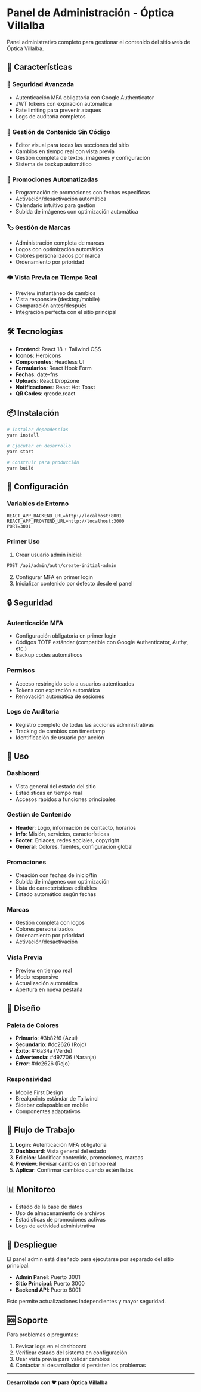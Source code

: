 # Panel de Administración - Óptica Villalba

Panel administrativo completo para gestionar el contenido del sitio web de Óptica Villalba.

## 🚀 Características

### 🔐 Seguridad Avanzada
- Autenticación MFA obligatoria con Google Authenticator
- JWT tokens con expiración automática
- Rate limiting para prevenir ataques
- Logs de auditoría completos

### 📝 Gestión de Contenido Sin Código
- Editor visual para todas las secciones del sitio
- Cambios en tiempo real con vista previa
- Gestión completa de textos, imágenes y configuración
- Sistema de backup automático

### 📅 Promociones Automatizadas
- Programación de promociones con fechas específicas
- Activación/desactivación automática
- Calendario intuitivo para gestión
- Subida de imágenes con optimización automática

### 🏷️ Gestión de Marcas
- Administración completa de marcas
- Logos con optimización automática
- Colores personalizados por marca
- Ordenamiento por prioridad

### 👁️ Vista Previa en Tiempo Real
- Preview instantáneo de cambios
- Vista responsive (desktop/mobile)
- Comparación antes/después
- Integración perfecta con el sitio principal

## 🛠️ Tecnologías

- **Frontend**: React 18 + Tailwind CSS
- **Iconos**: Heroicons
- **Componentes**: Headless UI
- **Formularios**: React Hook Form
- **Fechas**: date-fns
- **Uploads**: React Dropzone
- **Notificaciones**: React Hot Toast
- **QR Codes**: qrcode.react

## 📦 Instalación

```bash
# Instalar dependencias
yarn install

# Ejecutar en desarrollo
yarn start

# Construir para producción
yarn build
```

## 🔧 Configuración

### Variables de Entorno

```env
REACT_APP_BACKEND_URL=http://localhost:8001
REACT_APP_FRONTEND_URL=http://localhost:3000
PORT=3001
```

### Primer Uso

1. Crear usuario admin inicial:
```bash
POST /api/admin/auth/create-initial-admin
```

2. Configurar MFA en primer login
3. Inicializar contenido por defecto desde el panel

## 🔒 Seguridad

### Autenticación MFA
- Configuración obligatoria en primer login
- Códigos TOTP estándar (compatible con Google Authenticator, Authy, etc.)
- Backup codes automáticos

### Permisos
- Acceso restringido solo a usuarios autenticados
- Tokens con expiración automática
- Renovación automática de sesiones

### Logs de Auditoría
- Registro completo de todas las acciones administrativas
- Tracking de cambios con timestamp
- Identificación de usuario por acción

## 📱 Uso

### Dashboard
- Vista general del estado del sitio
- Estadísticas en tiempo real
- Accesos rápidos a funciones principales

### Gestión de Contenido
- **Header**: Logo, información de contacto, horarios
- **Info**: Misión, servicios, características
- **Footer**: Enlaces, redes sociales, copyright
- **General**: Colores, fuentes, configuración global

### Promociones
- Creación con fechas de inicio/fin
- Subida de imágenes con optimización
- Lista de características editables
- Estado automático según fechas

### Marcas
- Gestión completa con logos
- Colores personalizados
- Ordenamiento por prioridad
- Activación/desactivación

### Vista Previa
- Preview en tiempo real
- Modo responsive
- Actualización automática
- Apertura en nueva pestaña

## 🎨 Diseño

### Paleta de Colores
- **Primario**: #3b82f6 (Azul)
- **Secundario**: #dc2626 (Rojo)
- **Éxito**: #16a34a (Verde)
- **Advertencia**: #d97706 (Naranja)
- **Error**: #dc2626 (Rojo)

### Responsividad
- Mobile First Design
- Breakpoints estándar de Tailwind
- Sidebar colapsable en mobile
- Componentes adaptativos

## 🔄 Flujo de Trabajo

1. **Login**: Autenticación MFA obligatoria
2. **Dashboard**: Vista general del estado
3. **Edición**: Modificar contenido, promociones, marcas
4. **Preview**: Revisar cambios en tiempo real
5. **Aplicar**: Confirmar cambios cuando estén listos

## 📊 Monitoreo

- Estado de la base de datos
- Uso de almacenamiento de archivos
- Estadísticas de promociones activas
- Logs de actividad administrativa

## 🚀 Despliegue

El panel admin está diseñado para ejecutarse por separado del sitio principal:

- **Admin Panel**: Puerto 3001
- **Sitio Principal**: Puerto 3000
- **Backend API**: Puerto 8001

Esto permite actualizaciones independientes y mayor seguridad.

## 🆘 Soporte

Para problemas o preguntas:
1. Revisar logs en el dashboard
2. Verificar estado del sistema en configuración
3. Usar vista previa para validar cambios
4. Contactar al desarrollador si persisten los problemas

---

**Desarrollado con ❤️ para Óptica Villalba**